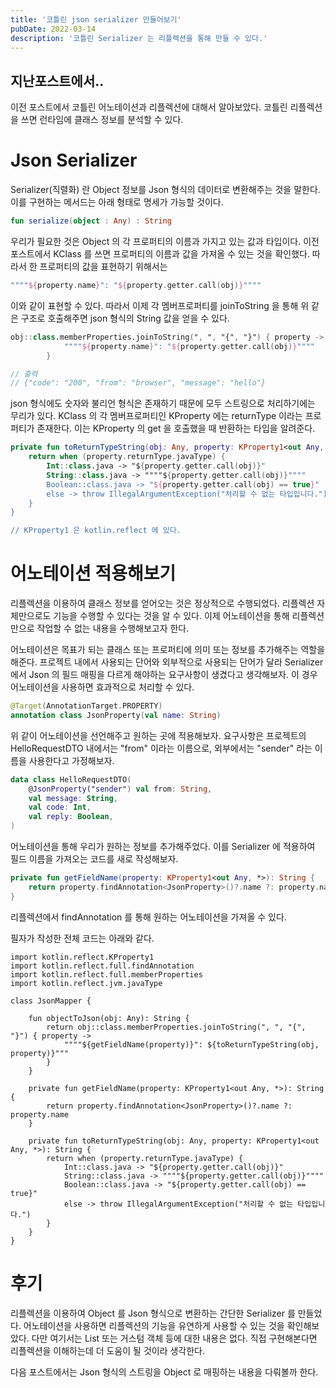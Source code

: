 ```yaml
---
title: '코틀린 json serializer 만들어보기'
pubDate: 2022-03-14
description: '코틀린 Serializer 는 리플렉션을 통해 만들 수 있다.'
---
```


## 지난포스트에서..

이전 포스트에서 코틀린 어노테이션과 리플렉션에 대해서 알아보았다.
코틀린 리플렉션을 쓰면 런타임에 클래스 정보를 분석할 수 있다.

# Json Serializer

Serializer(직렬화) 란 Object 정보를 Json 형식의 데이터로 변환해주는 것을 말한다.
이를 구현하는 메서드는 아래 형태로 명세가 가능할 것이다.

```kotlin
fun serialize(object : Any) : String
```

우리가 필요한 것은 Object 의 각 프로퍼티의 이름과 가지고 있는 값과 타입이다. 이전 포스트에서 KClass 를 쓰면 프로퍼티의 이름과 값을 가져올 수 있는 것을 확인했다.
따라서 한 프로퍼티의 값을 표현하기 위해서는

```kotlin
""""${property.name}": "${property.getter.call(obj)}""""
```

이와 같이 표현할 수 있다.
따라서 이제 각 멤버프로퍼티를 joinToString 을 통해 위 같은 구조로 호출해주면 json 형식의 String 값을 얻을 수 있다.

```kotlin
obj::class.memberProperties.joinToString(", ", "{", "}") { property ->
            """"${property.name}": "${property.getter.call(obj)}""""
        }

// 출력
// {"code": "200", "from": "browser", "message": "hello"}
```

json 형식에도 숫자와 불리언 형식은 존재하기 때문에 모두 스트링으로 처리하기에는 무리가 있다.
KClass 의 각 멤버프로퍼티인 KProperty 에는 returnType 이라는 프로퍼티가 존재한다. 이는 KProperty 의 get 을 호출했을 때 반환하는 타입을 알려준다.

```kotlin
private fun toReturnTypeString(obj: Any, property: KProperty1<out Any, *>): String {
    return when (property.returnType.javaType) {
        Int::class.java -> "${property.getter.call(obj)}"
        String::class.java -> """"${property.getter.call(obj)}""""
        Boolean::class.java -> "${property.getter.call(obj) == true}"
        else -> throw IllegalArgumentException("처리할 수 없는 타입입니다.")
    }
}

// KProperty1 은 kotlin.reflect 에 있다.
```

# 어노테이션 적용해보기

리플렉션을 이용하여 클래스 정보를 얻어오는 것은 정상적으로 수행되었다. 리플렉션 자체만으로도 기능을 수행할 수 있다는 것을 알 수 있다.
이제 어노테이션을 통해 리플렉션만으로 작업할 수 없는 내용을 수행해보고자 한다.

어노테이션은 목표가 되는 클래스 또는 프로퍼티에 의미 또는 정보를 추가해주는 역할을 해준다.
프로젝트 내에서 사용되는 단어와 외부적으로 사용되는 단어가 달라 Serializer 에서 Json 의 필드 매핑을 다르게 해야하는 요구사항이 생겼다고 생각해보자.
이 경우 어노테이션을 사용하면 효과적으로 처리할 수 있다.

```kotlin
@Target(AnnotationTarget.PROPERTY)
annotation class JsonProperty(val name: String)
```

위 같이 어노테이션을 선언해주고 원하는 곳에 적용해보자.
요구사항은 프로젝트의 HelloRequestDTO 내에서는 "from" 이라는 이름으로, 외부에서는 "sender" 라는 이름을 사용한다고 가정해보자.

```kotlin
data class HelloRequestDTO(
    @JsonProperty("sender") val from: String,
    val message: String,
    val code: Int,
    val reply: Boolean,
)
```

어노테이션을 통해 우리가 원하는 정보를 추가해주었다. 이를 Serializer 에 적용하여 필드 이름을 가져오는 코드를 새로 작성해보자.

```kotlin
private fun getFieldName(property: KProperty1<out Any, *>): String {
    return property.findAnnotation<JsonProperty>()?.name ?: property.name
}
```

리플렉션에서 findAnnotation 를 통해 원하는 어노테이션을 가져올 수 있다.

필자가 작성한 전체 코드는 아래와 같다.

```
import kotlin.reflect.KProperty1
import kotlin.reflect.full.findAnnotation
import kotlin.reflect.full.memberProperties
import kotlin.reflect.jvm.javaType

class JsonMapper {

    fun objectToJson(obj: Any): String {
        return obj::class.memberProperties.joinToString(", ", "{", "}") { property ->
            """"${getFieldName(property)}": ${toReturnTypeString(obj, property)}"""
        }
    }

    private fun getFieldName(property: KProperty1<out Any, *>): String {
        return property.findAnnotation<JsonProperty>()?.name ?: property.name
    }

    private fun toReturnTypeString(obj: Any, property: KProperty1<out Any, *>): String {
        return when (property.returnType.javaType) {
            Int::class.java -> "${property.getter.call(obj)}"
            String::class.java -> """"${property.getter.call(obj)}""""
            Boolean::class.java -> "${property.getter.call(obj) == true}"
            else -> throw IllegalArgumentException("처리할 수 없는 타입입니다.")
        }
    }
}
```

# 후기

리플렉션을 이용하여 Object 를 Json 형식으로 변환하는 간단한 Serializer 를 만들었다.
어노테이션을 사용하면 리플렉션의 기능을 유연하게 사용할 수 있는 것을 확인해보았다.
다만 여기서는 List 또는 거스텀 객체 등에 대한 내용은 없다. 직접 구현해본다면 리플렉션을 이해하는데 더 도움이 될 것이라 생각한다.

다음 포스트에서는 Json 형식의 스트링을 Object 로 매핑하는 내용을 다뤄볼까 한다.
